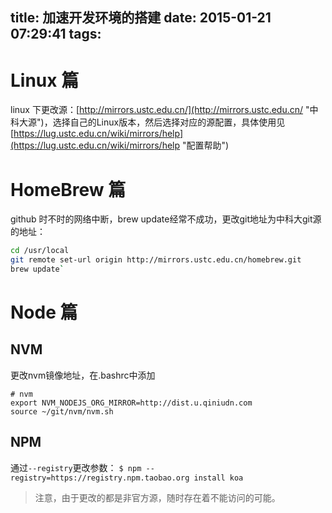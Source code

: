 title: 加速开发环境的搭建
date: 2015-01-21 07:29:41
tags:
---
# Linux 篇

linux 下更改源：[http://mirrors.ustc.edu.cn/](http://mirrors.ustc.edu.cn/ "中科大源")，选择自己的Linux版本，然后选择对应的源配置，具体使用见[https://lug.ustc.edu.cn/wiki/mirrors/help](https://lug.ustc.edu.cn/wiki/mirrors/help "配置帮助")

# HomeBrew 篇

github 时不时的网络中断，brew update经常不成功，更改git地址为中科大git源的地址：

```bash
cd /usr/local
git remote set-url origin http://mirrors.ustc.edu.cn/homebrew.git
brew update`
```

# Node 篇

## NVM
更改nvm镜像地址，在.bashrc中添加
```
# nvm
export NVM_NODEJS_ORG_MIRROR=http://dist.u.qiniudn.com
source ~/git/nvm/nvm.sh
```

## NPM

通过`--registry`更改参数：
`$ npm --registry=https://registry.npm.taobao.org install koa`

> 注意，由于更改的都是非官方源，随时存在着不能访问的可能。
